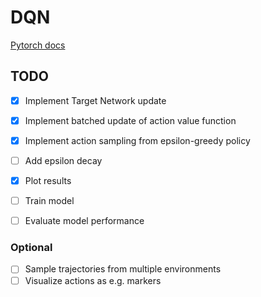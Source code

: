 # DQN 

[Pytorch docs](https://github.com/pytorch/tutorials/blob/main/intermediate_source/reinforcement_q_learning.py)

## TODO
- [x] Implement Target Network update
- [x] Implement batched update of action value function
- [x] Implement action sampling from epsilon-greedy policy
- [ ] Add epsilon decay
- [x] Plot results
- [ ] Train model
- [ ] Evaluate model performance


### Optional
- [ ] Sample trajectories from multiple environments
- [ ] Visualize actions as e.g. markers